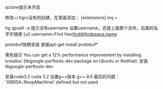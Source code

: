 qclone提示未开启

修改~/.hgrc没有则创建，在里面添加：
[extensions]
mq =


hg qpush -a  提示没有username
设置username，还是上面那个文件，后面的名字岁随便
[ui]
username=Find Hao<find@findspace.name>



protobuf依赖安装
直接apt-get install protobuf*

黄色提示
You can get a 12% performance improvement by installing tcmalloc (libgoogle-perftools-dev package on Ubuntu or RedHat).
安装
libgoogle-perftools-dev

安装cuda3.2
cuda 3.2
设置g++版本
g++ 4.6
最后的问题：
'X86ISA::NoopMachInst' defined but not used 

